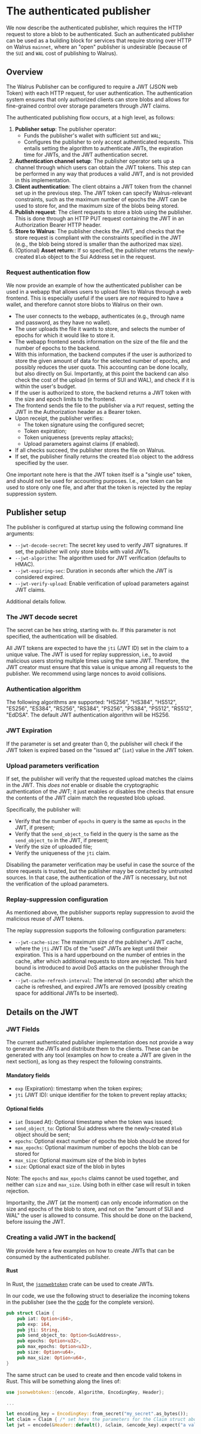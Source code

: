 # The authenticated publisher

We now describe the authenticated publisher, which requires the HTTP request to store a blob to be
authenticated. Such an authenticated publisher can be used as a building block for services that
require storing over HTTP on Walrus `mainnet`, where an "open" publisher is undesirable (because of
the `SUI` and `WAL` cost of publishing to Walrus).

## Overview

The Walrus Publisher can be configured to require a JWT (JSON web Token) with each HTTP request, for
user authentication. The authentication system ensures that only authorized clients can store blobs
and allows for fine-grained control over storage parameters through JWT claims.

The authenticated publishing flow occurs, at a high level, as follows:

1. **Publisher setup**: The publisher operator:
    - Funds the publisher's wallet with sufficient `SUI` and `WAL`;
    - Configures the publisher to only accept authenticated requests. This entails setting the
      algorithm to authenticate JWTs, the expiration time for JWTs, and the JWT authentication
      secret.
1. **Authentication channel setup**: The publisher operator sets up a channel through which users
   can obtain the JWT tokens. This step can be performed in any way that produces a valid JWT, and
   is not provided in this implementation.
1. **Client authentication**: The client obtains a JWT token from the channel set up in the previous
   step. The JWT token can specify Walrus-relevant constraints, such as the maximum number of epochs
   the JWT can be used to store for, and the maximum size of the blobs being stored.
1. **Publish request**: The client requests to store a blob using the publisher. This is done
   through an HTTP PUT request containing the JWT in an Authorization Bearer HTTP header.
1. **Store to Walrus**: The publisher checks the JWT, and checks that the store request is compliant
   with the constraints specified in the JWT (e.g., the blob being stored is smaller than the
   authorized max size).
1. (Optional) **Asset return:**: If so specified, the publisher returns the newly-created `Blob`
   object to the Sui Address set in the request.

### Request authentication flow

We now provide an example of how the authenticated publisher can be used in a webapp that allows
users to upload files to Walrus through a web frontend. This is especially useful if the users are
*not* required to have a wallet, and therefore cannot store blobs to Walrus on their own.

- The user connects to the webapp, authenticates (e.g., through name and password, as they have no
  wallet).
- The user uploads the file it wants to store, and selects the number of epochs for which it would
  like to store it.
- The webapp frontend sends information on the size of the file and the number of epochs to the
  backend.
- With this information, the backend computes if the user is authorized to store the given amount of
  data for the selected number of epochs, and possibly reduces the user quota. This accounting can
  be done locally, but also directly on Sui. Importantly, at this point the backend can also check
  the cost of the upload (in terms of SUI and WAL), and check if it is within the user's budget.
- If the user is authorized to store, the backend returns a JWT token with the size and epoch limits
  to the frontend.
- The frontend sends the file to the publisher via a `PUT` request, setting the JWT in the
  Authorization header as a Bearer token.
- Upon receipt, the publisher verifies:
  - The token signature using the configured secret;
  - Token expiration;
  - Token uniqueness (prevents replay attacks);
  - Upload parameters against claims (if enabled).
- If all checks succeed, the publisher stores the file on Walrus.
- If set, the publisher finally returns the created `Blob` object to the address specified by the
  user.

One important note here is that the JWT token itself is a "single use" token, and should not be used
for accounting purposes. I.e., one token can be used to store only one file, and after that the
token is rejected by the replay suppression system.

## Publisher setup

The publisher is configured at startup using the following command line arguments:

- `--jwt-decode-secret`: The secret key used to verify JWT signatures. If set, the publisher will
  only store blobs with valid JWTs.
- `--jwt-algorithm`: The algorithm used for JWT verification (defaults to HMAC).
- `--jwt-expiring-sec`: Duration in seconds after which the JWT is considered expired.
- `--jwt-verify-upload`: Enable verification of upload parameters against JWT claims.

Additional details follow.

### The JWT decode secret

The secret can be hex string, starting with `0x`. If this parameter is not specified, the
authentication will be disabled.

All JWT tokens are expected to have the `jti` (JWT ID) set in the claim to a unique value. The JWT
is used for replay suppression, i.e., to avoid malicious users storing multiple times using the same
JWT. Therefore, the JWT creator must ensure that this value is unique among all requests to the
publisher. We recommend using large nonces to avoid collisions.

### Authentication algorithm

The following algorithms are supported: "HS256", "HS384", "HS512", "ES256", "ES384", "RS256",
"RS384", "PS256", "PS384", "PS512", "RS512", "EdDSA". The default JWT authentication algorithm will
be HS256.

### JWT Expiration

If the parameter is set and greater than 0, the publisher will check if the JWT token is expired
based on the "issued at" (`iat`) value in the JWT token.

### Upload parameters verification

If set, the publisher will verify that the requested upload matches the claims in the JWT. This
*does not* enable or disable the cryptographic authentication of the JWT; it just enables or
disables the checks that ensure the contents of the JWT claim match the requested blob upload.

Specifically, the publisher will:

- Verify that the number of `epochs` in query is the same as `epochs` in the JWT, if present;
- Verify that the `send_object_to` field in the query is the same as the `send_object_to` in the
  JWT, if present;
- Verify the size of uploaded file;
- Verify the uniqueness of the `jti` claim.

Disabiling the parameter verification may be useful in case the source of the store requests is
trusted, but the publisher mayy be contacted by untrusted sources. In that case, the authentication
of the JWT is necessary, but not the verification of the upload parameters.

### Replay-suppression configuration

As mentioned above, the publisher supports replay suppression to avoid the malicious reuse of JWT
tokens.

The replay suppression supports the following configuration parameters:

- `--jwt-cache-size`: The maximum size of the publisher's JWT cache, where the `jti` JWT IDs of the
  "used" JWTs are kept until their expiration. This is a hard upperbound on the number of entries in
  the cache, after which additional requests to store are rejected. This hard bound is introduced to
  avoid DoS attacks on the publisher through the cache.
- `--jwt-cache-refresh-interval`: The interval (in seconds) after which the cache is refreshed, and
  expired JWTs are removed (possibly creating space for additional JWTs to be inserted).

## Details on the JWT

### JWT Fields

The current authenticated publisher implementation does not provide a way to generate the JWTs and
distribute them to the clients. These can be generated with any tool (examples on how to create a
JWT are given in the next section), as long as they respect the following constraints.

#### Mandatory fields

- `exp` (Expiration): timestamp when the token expires;
- `jti` (JWT ID): unique identifier for the token to prevent replay attacks;

#### Optional fields

- `iat` (Issued At): Optional timestamp when the token was issued;
- `send_object_to`: Optional Sui address where the newly-created `Blob` object should be sent;
- `epochs`: Optional exact number of epochs the blob should be stored for
- `max_epochs`: Optional maximum number of epochs the blob can be stored for
- `max_size`: Optional maximum size of the blob in bytes
- `size`: Optional exact size of the blob in bytes

Note: The `epochs` and `max_epochs` claims cannot be used together, and neither can `size` and
`max_size`. Using both in either case will result in token rejection.

Importanlty, the JWT (at the moment) can only encode information on the size and epochs of the blob
to store, and not on the "amount of SUI and WAL" the user is allowed to consume. This should be done
on the backend, before issuing the JWT.

### Creating a valid JWT in the backend[

We provide here a few examples on how to create JWTs that can be consumed by the authenticated
publisher.

#### Rust

In Rust, the [`jsonwebtoken`](https://docs.rs/jsonwebtoken/latest/jsonwebtoken/) crate can be
used to create JWTs.

In our code, we use the following struct to deserialize the incoming tokens in the publisher (see
the the
[code](https://github.com/MystenLabs/walrus/blob/main/crates/walrus-service/src/client/daemon/auth.rs)
for the complete version).

```rust
pub struct Claim {
    pub iat: Option<i64>,
    pub exp: i64,
    pub jti: String,
    pub send_object_to: Option<SuiAddress>,
    pub epochs: Option<u32>,
    pub max_epochs: Option<u32>,
    pub size: Option<u64>,
    pub max_size: Option<u64>,
}
```

The same struct can be used to create and then encode valid tokens in Rust. This will be something
along the lines of:

```rust
use jsonwebtoken::{encode, Algorithm, EncodingKey, Header};

...

let encoding_key = EncodingKey::from_secret("my_secret".as_bytes());
let claim = Claim { /* set here the parameters for the Claim struct above */ };
let jwt = encode(&Header::default(), &claim, &encode_key).expect("a valid claim and key");
```
